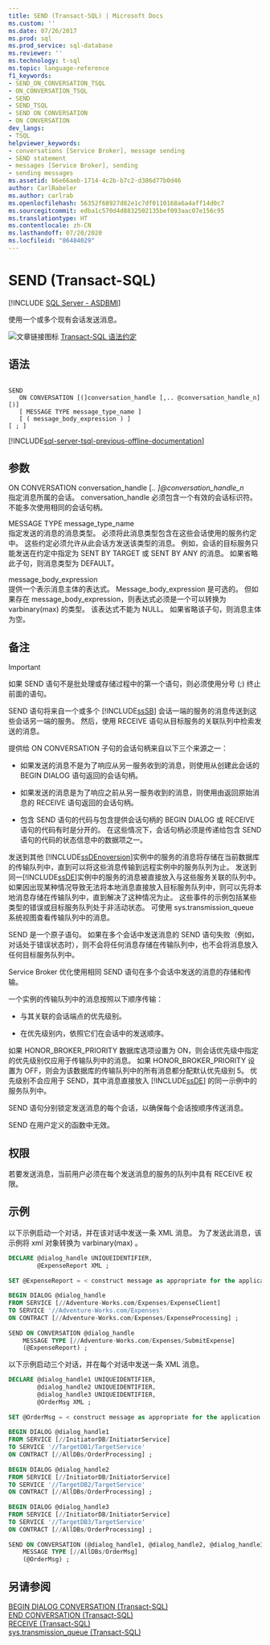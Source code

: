 ```yaml
---
title: SEND (Transact-SQL) | Microsoft Docs
ms.custom: ''
ms.date: 07/26/2017
ms.prod: sql
ms.prod_service: sql-database
ms.reviewer: ''
ms.technology: t-sql
ms.topic: language-reference
f1_keywords:
- SEND_ON_CONVERSATION_TSQL
- ON_CONVERSATION_TSQL
- SEND
- SEND_TSQL
- SEND ON CONVERSATION
- ON CONVERSATION
dev_langs:
- TSQL
helpviewer_keywords:
- conversations [Service Broker], message sending
- SEND statement
- messages [Service Broker], sending
- sending messages
ms.assetid: b6e66aeb-1714-4c2b-b7c2-d386d77b0d46
author: CarlRabeler
ms.author: carlrab
ms.openlocfilehash: 56352f68927d82e1c7df0110168a6a4aff14d0c7
ms.sourcegitcommit: edba1c570d4d8832502135bef093aac07e156c95
ms.translationtype: HT
ms.contentlocale: zh-CN
ms.lasthandoff: 07/20/2020
ms.locfileid: "86484029"
---
```

# <a name="send-transact-sql"></a>SEND (Transact-SQL)
[!INCLUDE [SQL Server - ASDBMI](../../includes/applies-to-version/sql-asdbmi.md)]

使用一个或多个现有会话发送消息。  
  
![文章链接图标](../../database-engine/configure-windows/media/topic-link.gif "文章链接图标") [Transact-SQL 语法约定](../../t-sql/language-elements/transact-sql-syntax-conventions-transact-sql.md)  
  
## <a name="syntax"></a>语法  
  
```syntaxsql
  
SEND  
   ON CONVERSATION [(]conversation_handle [,.. @conversation_handle_n][)]  
   [ MESSAGE TYPE message_type_name ]  
   [ ( message_body_expression ) ]  
[ ; ]  
```  
  
[!INCLUDE[sql-server-tsql-previous-offline-documentation](../../includes/sql-server-tsql-previous-offline-documentation.md)]

## <a name="arguments"></a>参数
ON CONVERSATION conversation_handle [.. *]@conversation_handle_n*  
指定消息所属的会话。 conversation_handle 必须包含一个有效的会话标识符。  不能多次使用相同的会话句柄。  
  
MESSAGE TYPE message_type_name   
指定发送的消息的消息类型。 必须将此消息类型包含在这些会话使用的服务约定中。 这些约定必须允许从此会话方发送该类型的消息。 例如，会话的目标服务只能发送在约定中指定为 SENT BY TARGET 或 SENT BY ANY 的消息。 如果省略此子句，则消息类型为 DEFAULT。  
  
message_body_expression   
提供一个表示消息主体的表达式。 Message_body_expression 是可选的。  但如果存在 message_body_expression，则表达式必须是一个可以转换为 varbinary(max) 的类型。   该表达式不能为 NULL。 如果省略该子句，则消息主体为空。  
  
## <a name="remarks"></a>备注  
  
> [!IMPORTANT]  
>  如果 SEND 语句不是批处理或存储过程中的第一个语句，则必须使用分号 (;) 终止前面的语句。  
  
SEND 语句将来自一个或多个 [!INCLUDE[ssSB](../../includes/sssb-md.md)] 会话一端的服务的消息传送到这些会话另一端的服务。 然后，使用 RECEIVE 语句从目标服务的关联队列中检索发送的消息。  
  
提供给 ON CONVERSATION 子句的会话句柄来自以下三个来源之一：  
  
- 如果发送的消息不是为了响应从另一服务收到的消息，则使用从创建此会话的 BEGIN DIALOG 语句返回的会话句柄。  
  
- 如果发送的消息是为了响应之前从另一服务收到的消息，则使用由返回原始消息的 RECEIVE 语句返回的会话句柄。  
  
- 包含 SEND 语句的代码与包含提供会话句柄的 BEGIN DIALOG 或 RECEIVE 语句的代码有时是分开的。 在这些情况下，会话句柄必须是传递给包含 SEND 语句的代码的状态信息中的数据项之一。  
  
发送到其他 [!INCLUDE[ssDEnoversion](../../includes/ssdenoversion-md.md)]实例中的服务的消息将存储在当前数据库的传输队列中，直到可以将这些消息传输到远程实例中的服务队列为止。 发送到同一[!INCLUDE[ssDE](../../includes/ssde-md.md)]实例中的服务的消息被直接放入与这些服务关联的队列中。 如果因出现某种情况导致无法将本地消息直接放入目标服务队列中，则可以先将本地消息存储在传输队列中，直到解决了这种情况为止。 这些事件的示例包括某些类型的错误或目标服务队列处于非活动状态。 可使用 sys.transmission_queue 系统视图查看传输队列中的消息。   
  
SEND 是一个原子语句。 如果在多个会话中发送消息的 SEND 语句失败（例如，对话处于错误状态时），则不会将任何消息存储在传输队列中，也不会将消息放入任何目标服务队列中。  
  
Service Broker 优化使用相同 SEND 语句在多个会话中发送的消息的存储和传输。  
  
一个实例的传输队列中的消息按照以下顺序传输：  
  
- 与其关联的会话端点的优先级别。  
  
- 在优先级别内，依照它们在会话中的发送顺序。  
  
如果 HONOR_BROKER_PRIORITY 数据库选项设置为 ON，则会话优先级中指定的优先级别仅应用于传输队列中的消息。 如果 HONOR_BROKER_PRIORITY 设置为 OFF，则会为该数据库的传输队列中的所有消息都分配默认优先级别 5。 优先级别不会应用于 SEND，其中消息直接放入 [!INCLUDE[ssDE](../../includes/ssde-md.md)] 的同一示例中的服务队列中。  
  
SEND 语句分别锁定发送消息的每个会话，以确保每个会话按顺序传送消息。  
  
SEND 在用户定义的函数中无效。  
  
## <a name="permissions"></a>权限  
若要发送消息，当前用户必须在每个发送消息的服务的队列中具有 RECEIVE 权限。  
  
## <a name="examples"></a>示例  
以下示例启动一个对话，并在该对话中发送一条 XML 消息。 为了发送此消息，该示例将 xml 对象转换为 varbinary(max)  。  
  
```sql
DECLARE @dialog_handle UNIQUEIDENTIFIER,  
        @ExpenseReport XML ;  
  
SET @ExpenseReport = < construct message as appropriate for the application > ;  
  
BEGIN DIALOG @dialog_handle  
FROM SERVICE [//Adventure-Works.com/Expenses/ExpenseClient]  
TO SERVICE '//Adventure-Works.com/Expenses'  
ON CONTRACT [//Adventure-Works.com/Expenses/ExpenseProcessing] ;  
  
SEND ON CONVERSATION @dialog_handle  
    MESSAGE TYPE [//Adventure-Works.com/Expenses/SubmitExpense]  
    (@ExpenseReport) ;  
```  
  
以下示例启动三个对话，并在每个对话中发送一条 XML 消息。  
  
```sql
DECLARE @dialog_handle1 UNIQUEIDENTIFIER,  
        @dialog_handle2 UNIQUEIDENTIFIER,  
        @dialog_handle3 UNIQUEIDENTIFIER,  
        @OrderMsg XML ;  
  
SET @OrderMsg = < construct message as appropriate for the application > ;  
  
BEGIN DIALOG @dialog_handle1  
FROM SERVICE [//InitiatorDB/InitiatorService]  
TO SERVICE '//TargetDB1/TargetService'  
ON CONTRACT [//AllDBs/OrderProcessing] ;  
  
BEGIN DIALOG @dialog_handle2  
FROM SERVICE [//InitiatorDB/InitiatorService]  
TO SERVICE '//TargetDB2/TargetService'  
ON CONTRACT [//AllDBs/OrderProcessing] ;  
  
BEGIN DIALOG @dialog_handle3  
FROM SERVICE [//InitiatorDB/InitiatorService]  
TO SERVICE '//TargetDB3/TargetService'  
ON CONTRACT [//AllDBs/OrderProcessing] ;  
  
SEND ON CONVERSATION (@dialog_handle1, @dialog_handle2, @dialog_handle3)  
    MESSAGE TYPE [//AllDBs/OrderMsg]  
    (@OrderMsg) ;  
```  
  
## <a name="see-also"></a>另请参阅  
[BEGIN DIALOG CONVERSATION (Transact-SQL)](../../t-sql/statements/begin-dialog-conversation-transact-sql.md)   
[END CONVERSATION (Transact-SQL)](../../t-sql/statements/end-conversation-transact-sql.md)   
[RECEIVE (Transact-SQL)](../../t-sql/statements/receive-transact-sql.md)   
[sys.transmission_queue (Transact-SQL)](../../relational-databases/system-catalog-views/sys-transmission-queue-transact-sql.md)  
  
  

